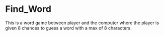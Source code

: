 # Find_Word
This is a word game between player and the computer where the player is given 8 chances to guess a word with a max of 8 characters.
